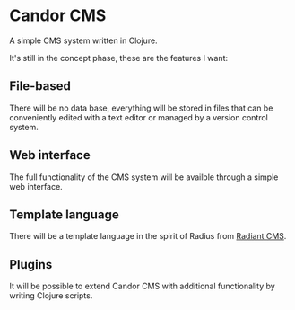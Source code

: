 Candor CMS
==========

A simple CMS system written in Clojure.

It's still in the concept phase, these are the features I want:

File-based
----------

There will be no data base, everything will be stored in files that
can be conveniently edited with a text editor or managed by a version
control system.

Web interface
-------------

The full functionality of the CMS system will be availble through a
simple web interface.

Template language
-----------------

There will be a template language in the spirit of Radius from
[Radiant CMS](http://radiantcms.org/).

Plugins
-------

It will be possible to extend Candor CMS with additional functionality
by writing Clojure scripts.
